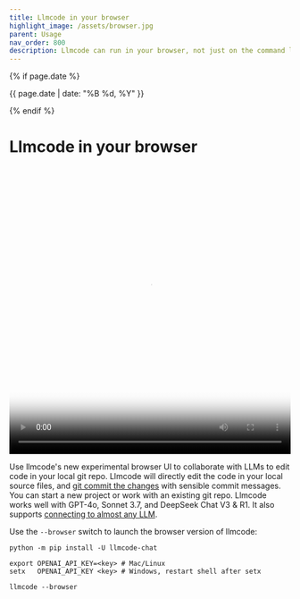 ```yaml
---
title: Llmcode in your browser
highlight_image: /assets/browser.jpg
parent: Usage
nav_order: 800
description: Llmcode can run in your browser, not just on the command line.
---
```

{% if page.date %}
<p class="post-date">{{ page.date | date: "%B %d, %Y" }}</p>
{% endif %}

# Llmcode in your browser

<div class="video-container">
  <video controls loop poster="/assets/browser.jpg">
    <source src="/assets/llmcode-browser-social.mp4" type="video/mp4">
    <a href="/assets/llmcode-browser-social.mp4">Llmcode browser UI demo video</a>
  </video>
</div>

<style>
.video-container {
  position: relative;
  padding-bottom: 101.89%; /* 1080 / 1060 = 1.0189 */
  height: 0;
  overflow: hidden;
}

.video-container video {
  position: absolute;
  top: 0;
  left: 0;
  width: 100%;
  height: 100%;
}
</style>

Use llmcode's new experimental browser UI to collaborate with LLMs
to edit code in your local git repo.
Llmcode will directly edit the code in your local source files,
and [git commit the changes](https://llm.khulnasoft.com/docs/git.html)
with sensible commit messages.
You can start a new project or work with an existing git repo.
Llmcode works well with 
GPT-4o, Sonnet 3.7, and DeepSeek Chat V3 & R1.
It also supports [connecting to almost any LLM](https://llm.khulnasoft.com/docs/llms.html).

Use the `--browser` switch to launch the browser version of llmcode:

```
python -m pip install -U llmcode-chat

export OPENAI_API_KEY=<key> # Mac/Linux
setx   OPENAI_API_KEY <key> # Windows, restart shell after setx

llmcode --browser
```

